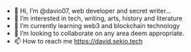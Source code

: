 - 👋 Hi, I’m @davio07, web developer and secret writer...
- 👀 I’m interested in tech, writing, arts, history and literature
- 🌱 I’m currently learning web3 and blockchain technology
- 💞️ I’m looking to collaborate on any area deem appropriate.
- 📫 How to reach me https://david.sekio.tech

<!---
davio07/davio07 is a ✨ special ✨ repository because its `README.md` (this file) appears on your GitHub profile.
You can click the Preview link to take a look at your changes.
--->
